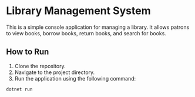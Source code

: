 # Library Management System

This is a simple console application for managing a library. It allows patrons to view books, borrow books, return books, and search for books.

## How to Run

1. Clone the repository.
2. Navigate to the project directory.
3. Run the application using the following command:

```sh
dotnet run